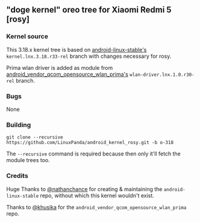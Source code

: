 ## "doge kernel" oreo tree for Xiaomi Redmi 5 [rosy]

### Kernel source
This 3.18.x kernel tree is based on [android-linux-stable's](https://github.com/android-linux-stable/msm-3.18) `kernel.lnx.3.18.r33-rel` branch with changes necessary for rosy.

Prima wlan driver is added as module from [android_vendor_qcom_opensource_wlan_prima's](https://github.com/khusika/android_vendor_qcom_opensource_wlan_prima) `wlan-driver.lnx.1.0.r30-rel` branch.

### Bugs
None

### Building
`git clone --recursive https://github.com/LinuxPanda/android_kernel_rosy.git -b o-318`

The `--recursive` command is required because then only it'll fetch the module trees too.

### Credits
Huge Thanks to [@nathanchance](https://github.com/nathanchance) for creating & maintaining the `android-linux-stable` repo, without which this kernel wouldn't exist.

Thanks to [@khusika](https://github.com/khusika) for the `android_vendor_qcom_opensource_wlan_prima` repo.
